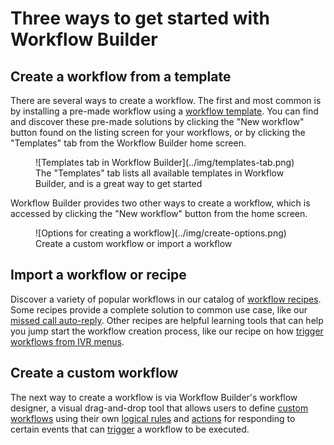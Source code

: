 # Three ways to get started with Workflow Builder

## Create a workflow from a template

There are several ways to create a workflow. The first and most common is by installing a pre-made workflow using a [workflow template](../workflows/index.md). You can find and discover these pre-made solutions by clicking the "New workflow" button found on the listing screen for your workflows, or by clicking the "Templates" tab from the Workflow Builder home screen. 

<figure markdown>
  ![Templates tab in Workflow Builder](../img/templates-tab.png)
  <figcaption>The "Templates" tab lists all available templates in Workflow Builder, and is a great way to get started</figcaption>
</figure>

Workflow Builder provides two other ways to create a workflow, which is accessed by clicking the "New workflow" button from the home screen. 

<figure markdown>
  ![Options for creating a workflow](../img/create-options.png)
  <figcaption>Create a custom workflow or import a workflow</figcaption>
</figure>

## Import a workflow or recipe

Discover a variety of popular workflows in our catalog of [workflow recipes](../workflows/index.md#recipes). Some recipes provide a complete solution to common use case, like our [missed call auto-reply](../workflows/recipes/missed-call.md). Other recipes are helpful learning tools that can help you jump start the workflow creation process, like our recipe on how [trigger workflows from IVR menus](../workflows/recipes/ivr-menus.md). 

## Create a custom workflow

The next way to create a workflow is via Workflow Builder's workflow designer, a visual drag-and-drop tool that allows users to define [custom workflows](../workflows/custom/index.md) using their own [logical rules](../workflows/custom/conditionals.md) and [actions](../workflows/custom/actions/index.md) for responding to certain events that can [trigger](../workflows/custom/triggers/index.md) a workflow to be executed. 

